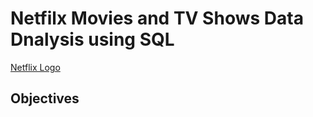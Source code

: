 # Netfilx Movies and TV Shows Data Dnalysis using SQL

[Netflix Logo](https://github.com/abinadass1/netfilx_sql_project/blob/main/logo.png)

## Objectives
